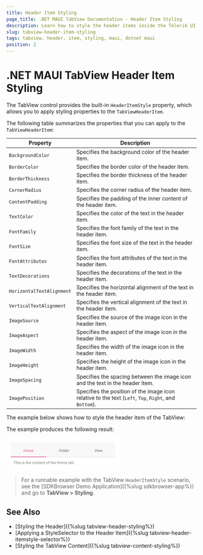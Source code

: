 ```yaml
---
title: Header Item Styling
page_title: .NET MAUI TabView Documentation - Header Item Styling
description: Learn how to style the header items inside the Telerik UI for .NET MAUI TabView.
slug: tabview-header-item-styling
tags: tabview, header, item, styling, maui, dotnet maui
position: 2
---
```


# .NET MAUI TabView Header Item Styling

The TabView control provides the built-in `HeaderItemStyle` property, which allows you to apply styling properties to the `TabViewHeaderItem`.

The following table summarizes the properties that you can apply to the `TabViewHeaderItem`:

| Property | Description |
| -------- | ---------- |
| `BackgroundColor` | Specifies the background color of the header item. |
| `BorderColor` | Specifies the border color of the header item. |
| `BorderThickness` | Specifies the border thickness of the header item. |
| `CornerRadius` | Specifies the corner radius of the header item. |
| `ContentPadding` | Specifies the padding of the inner content of the header item. |
| `TextColor` | Specifies the color of the text in the header item. |
| `FontFamily` | Specifies the font family of the text in the header item. |
| `FontSize` | Specifies the font size of the text in the header item. |
| `FontAttributes` | Specifies the font attributes of the text in the header item. |
| `TextDecorations` | Specifies the decorations of the text in the header item. |
| `HorizontalTextAlignment` | Specifies the horizontal alignment of the text in the header item. |
| `VerticalTextAlignment` | Specifies the vertical alignment of the text in the header item. |
| `ImageSource` | Specifies the source of the image icon in the header item. |
| `ImageAspect` | Specifies the aspect of the image icon in the header item. |
| `ImageWidth` | Specifies the width of the image icon in the header item. |
| `ImageHeight` | Specifies the height of the image icon in the header item. |
| `ImageSpacing` | Specifies the spacing between the image icon and the text in the header item. |
| `ImagePosition` | Specifies the position of the image icon relative to the text (`Left`, `Top`, `Right`, and `Bottom`). |

The example below shows how to style the header item of the TabView:

<snippet id='tabview-styling-headeritemstyle' />

The example produces the following result:

![.NET MAUI TabView Header Item Style](../images/styling-headeritemstyle.png)

> For a runnable example with the TabView `HeaderItemStyle` scenario, see the [SDKBrowser Demo Application]({%slug sdkbrowser-app%}) and go to **TabView > Styling**.

## See Also

- [Styling the Header]({%slug tabview-header-styling%})
- [Applying a StyleSelector to the Header Item]({%slug tabview-header-itemstyle-selector%})
- [Styling the TabView Content]({%slug tabview-content-styling%})